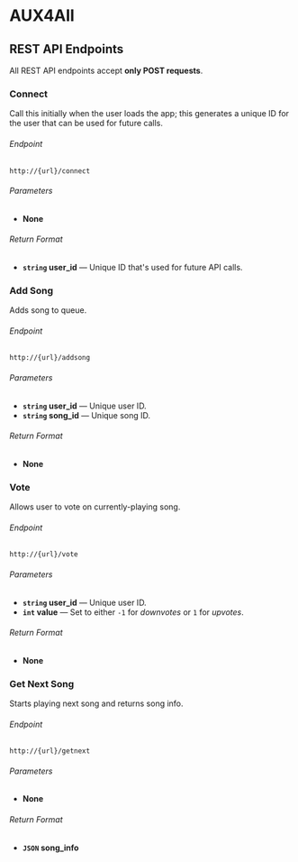# AUX4All


## REST API Endpoints
All REST API endpoints accept **only POST requests**.


### Connect
Call this initially when the user loads the app; this generates a unique ID for the user that can be used for future calls.
###### Endpoint
```
http://{url}/connect
```
###### Parameters
- **None**
###### Return Format
- **<code>string</code> user_id** — Unique ID that's used for future API calls.


### Add Song
Adds song to queue.
###### Endpoint
```
http://{url}/addsong
```
###### Parameters
- **<code>string</code> user_id** — Unique user ID.
- **<code>string</code> song_id** — Unique song ID.
###### Return Format
- **None**


### Vote
Allows user to vote on currently-playing song.
###### Endpoint
```
http://{url}/vote
```
###### Parameters
- **<code>string</code> user_id** — Unique user ID.
- **<code>int</code> value** — Set to either <code>-1</code> for _downvotes_ or <code>1</code> for _upvotes_.
###### Return Format
- **None**


### Get Next Song
Starts playing next song and returns song info.
###### Endpoint
```
http://{url}/getnext
```
###### Parameters
- **None**
###### Return Format
- **<code>JSON</code> song_info**